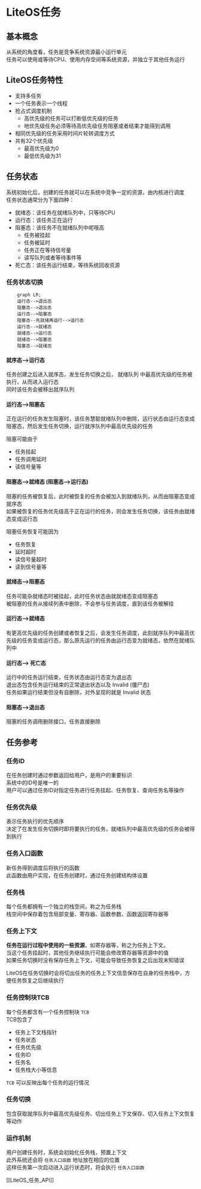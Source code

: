 # LiteOS任务
## 基本概念
从系统的角度看，任务是竞争系统资源最小运行单元  
任务可以使用或等待CPU、使用内存空间等系统资源，并独立于其他任务运行

## LiteOS任务特性
+ 支持多任务
+ 一个任务表示一个线程
+ 抢占式调度机制
	+ 高优先级的任务可以打断低优先级的任务
	+ 地优先级任务必须等待高优先级任务阻塞或者结束才能得到调用
+ 相同优先级的任务采用时间片轮转调度方式
+ 共有32个优先级
	+ 最高优先级为0
	+ 最低优先级为31

## 任务状态
系统初始化后，创建的任务就可以在系统中竞争一定的资源，由内核进行调度  
任务状态通常分为下面四种：
+ 就绪态：该任务在就绪队列中，只等待CPU
+ 运行态：该任务正在运行
+ 阻塞态：该任务不在就绪队列中呢哦高
	+ 任务被挂起
	+ 任务被延时
	+ 任务正在等待信号量
	+ 读写队列或者等待事件等
+ 死亡态：该任务运行结束，等待系统回收资源

### 任务状态切换
```mermaid
	graph LR;
	运行态-->退出态
	阻塞态-->退出态
	运行态-->阻塞态
	阻塞态--先就绪再运行-->运行态
	运行态-->就绪态
	就绪态-->运行态
	就绪态-->阻塞态
	阻塞态-->就绪态
```

#### 就序态-->运行态
任务创建之后进入就序态，发生任务切换之后， 就绪队列 中最高优先级的任务被执行，从而进入运行态  
同时该任务会被移出就序队列

#### 运行态-->阻塞态
正在运行的任务发生阻塞时，该任务慧聪就绪队列中删除，运行状态由运行态变成阻塞态，然后发生任务切换，运行就序队列中最高优先级的任务  

阻塞可能由于

+ 任务挂起
+ 任务调用延时
+ 读信号量等

#### 阻塞态-->就绪态 (阻塞态-->运行态)
阻塞的任务被恢复后，此时被恢复的任务会被加入到就绪队列，从而由阻塞态变成就序态  
如果被恢复的任务优先级高于正在运行的任务，则会发生任务切换，该任务由就绪态变成运行态

阻塞任务恢复可能因为

+ 任务恢复
+ 延时超时
+ 读信号量超时
+ 读到信号量等

#### 就绪态-->阻塞态
任务可能杂就绪态时被挂起，此时任务状态由就就绪态变成阻塞态  
被阻塞的任务从接续列表中删除，不会参与任务调度，直到该任务被解挂

#### 运行态-->就绪态
有更高优先级的任务创建或者恢复之后，会发生任务调度，此刻就序队列中最高优先级的任务变成运行态，那么原先运行的任务由运行态变为就绪态，依然在就绪队列中

#### 运行态--> 死亡态
运行中的任务运行结束，任务状态由运行态变为退出态  
退出态包含任务运行结束的正常退出状态以及 Invalid (僵尸态)  
任务如果运行结束但没有自删除，对外呈现的就是 Invalid 状态

#### 阻塞态-->退出态
阻塞的任务调用删除接口，任务直接删除

## 任务参考
### 任务ID
在任务创建时通过参数返回给用户，是用户的重要标识  
系统中的ID号是唯一的  
用户可以通过任务ID对指定任务进行任务挂起、任务恢复、查询任务名等操作

### 任务优先级
表示任务执行的优先顺序  
决定了在发生任务切换时即将要执行的任务，就绪队列中最高优先级的任务会被得到执行

### 任务入口函数
新任务得到调度后将执行的函数  
此函数由用户实现，在任务创建时，通过任务创建结构体设置  

### 任务栈
每个任务都拥有一个独立的栈空间，称之为任务栈  
栈空间中保存着包含局部变量、寄存器、函数参数、函数返回寄存器等

### 任务上下文
**任务在运行过程中使用的一些资源**，如寄存器等，称之为任务上下文。  
当这个任务挂起时，其他任务继续执行可能会修改寄存器等资源中的值  
如果任务切换时没有保存任务上下文，可能会导致任务恢复之后出现未知错误

LiteOS在任务切换时会将切出任务的任务上下文信息保存在自身的任务栈中，方便任务恢复之后继续执行

### 任务控制块TCB
每个任务都含有一个任务控制块 `TCB`  
TCB包含了

+ 任务上下文栈指针
+ 任务状态
+ 任务优先级
+ 任务ID
+ 任务名
+ 任务栈大小等信息

`TCB` 可以反映出每个任务的运行情况

### 任务切换
包含获取就序队列中最高优先级任务、切出任务上下文保存、切入任务上下文恢复等动作

### 运作机制
用户创建任务时，系统会初始化任务栈，预置上下文  
此外系统还会将 `任务入口函数` 地址放在相应的位置  
这样任务第一次启动进入运行状态时，将会执行 `任务入口函数`

[[LiteOS_任务_API]]
